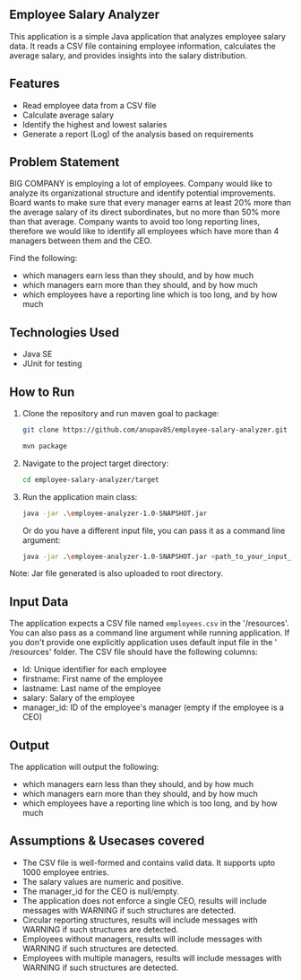 Employee Salary Analyzer
---

This application is a simple Java application that analyzes employee salary data. It reads a CSV file containing
employee information, calculates the average salary, and provides insights into the salary distribution.

## Features

- Read employee data from a CSV file
- Calculate average salary
- Identify the highest and lowest salaries
- Generate a report (Log) of the analysis based on requirements

## Problem Statement

BIG COMPANY is employing a lot of employees. Company would like to analyze its organizational structure and identify
potential improvements. Board wants to make sure that every manager earns at least 20% more than the average salary of
its direct subordinates, but no more than 50% more than that average. Company wants to avoid too long reporting lines,
therefore we would like to identify all employees which have more than 4 managers between them and the CEO.

Find the following:

- which managers earn less than they should, and by how much
- which managers earn more than they should, and by how much
- which employees have a reporting line which is too long, and by how much

## Technologies Used

- Java SE
- JUnit for testing

## How to Run

1. Clone the repository and run maven goal to package:
   ```bash
   git clone https://github.com/anupav85/employee-salary-analyzer.git
   ```
   ```bash
   mvn package
   ```

2. Navigate to the project target directory:
   ```bash
   cd employee-salary-analyzer/target
   ```

3. Run the application main class: 
   ```bash
   java -jar .\employee-analyzer-1.0-SNAPSHOT.jar
   ```
   Or do you have a different input file, you can pass it as a command line argument:
   ```bash
   java -jar .\employee-analyzer-1.0-SNAPSHOT.jar <path_to_your_input_file>
   ```

  Note: Jar file generated is also uploaded to root directory.

## Input Data

The application expects a CSV file named `employees.csv` in the '/resources'. You can also pass as a command line
argument while running application. If you don't provide one explicitly application uses default input file in the '
/resources' folder.
The CSV file should have the following columns:

- Id: Unique identifier for each employee
- firstname: First name of the employee
- lastname: Last name of the employee
- salary: Salary of the employee
- manager_id: ID of the employee's manager (empty if the employee is a CEO)

## Output

The application will output the following:

- which managers earn less than they should, and by how much
- which managers earn more than they should, and by how much
- which employees have a reporting line which is too long, and by how much

## Assumptions & Usecases covered

- The CSV file is well-formed and contains valid data. It supports upto 1000 employee entries.
- The salary values are numeric and positive.
- The manager_id for the CEO is null/empty.
- The application does not enforce a single CEO, results will include messages with WARNING if such structures are
  detected.
- Circular reporting structures, results will include messages with WARNING if such structures are detected.
- Employees without managers, results will include messages with WARNING if such structures are detected.
- Employees with multiple managers, results will include messages with WARNING if such
  structures are detected.

